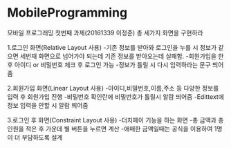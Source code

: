# MobileProgramming
모바일 프로그래밍 첫번째 과제(20161339 이정준)
총 세가지 화면을 구현하라

1.로그인 화면(Relative Layout 사용)
-기존 정보를 받아와 로그인을 누를 시 정보가 같으면 세번재 화면으로 넘어가야 되는데 기존 정보를 받아오는데 실패함.
-회원가입을 한 후 아이디 or 비밀번호 체크 후 로그인 가능
-정보가 틀릴 시 다시 입력하라는 문구 띄어줌


2.회원가입 화면(Linear Layout 사용)
-아이디,비밀번호,이름,주소 등 다양한 정보를 입력 후 회원가입 진행
-비밀번호 확인란에 비밀번호가 틀릴시 알람 띄어줌
-Edittext에 정보 입력을 안할 시 알람 띄어줌

3.로그인 후 화면(Constraint Layout 사용)
-더치페이 기능을 하는 화면
-총 금액과 총 인원을 적은 후 가운데 별 버튼을 누르면 계산
-애매한 금액일때는 공식을 이용하여 1명이 더 부담하도록 설계
